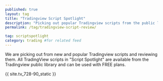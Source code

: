 ```yaml
---
published: true
layout: tag
title: "Tradingview Script Spotlight"
description: "Picking out popular Tradingview scripts from the public library and looking at how they work."
permalink: /tag/tradingview-script-review/

tag: scriptspotlight
category: trading #for related feed
---
```


We are picking out from new and popular Tradingview scripts and reviewing them. All TradingView scripts in "Script Spotlight" are available from the Tradingview public library and can be used with FREE plans.

{{ site.tv_728-90_static }}
